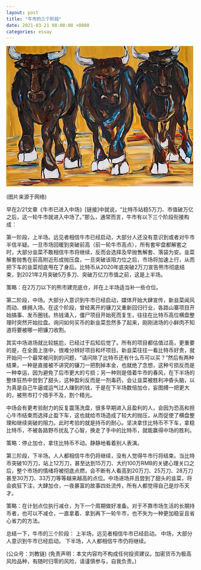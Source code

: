 ```yaml
---
layout: post
title: "牛市的三个阶段"
date: 2021-03-21 08:00:00 +0800
categories: essay
---
```


![](/images/2021/20210321.jpg)

(图片来源于网络)

早在2/21文章《牛市已进入中场》[链接]中就说，“比特币站稳5万刀、市值破万亿之后，这一轮牛市就进入中场了。”那么，通常而言，牛市有以下三个阶段衔接构成：

第一阶段，上半场。远见者相信牛市已经启动，大部分人还没有意识到或者对牛市半信半疑。一旦市场回暖到突破前高（前一轮牛市高点），所有套牢盘都解套之时，大部分韭菜不敢相信牛市将继续，反而会选择及早抛售解套、落袋为安。韭菜解套抛售在前高附近形成抛压盘，一旦突破该阻力位之后，市场将加速上行，从而把下车的韭菜彻底甩在了身后。比特币从2020年底突破2万刀宣告熊市彻底结束，到2021年2月突破5万多刀、突破万亿刀市值之前，这是上半场。

策略：在2万刀以下的熊市建完底仓，并在上半场适当补一些仓位。

第二阶段，中场。大部分人意识到牛市已经启动，媒体开始大肆宣传，新韭菜闻风而动、蜂拥入场。在这个阶段，曾经离开的镰刀又重新回归行业，各路山寨项目开始搞事、发币圈钱。热钱涌入，僵尸项目开始死而复生，往往在比特币高位横盘整理时突然开始拉盘。询问如何买币的新韭菜忽然多了起来，刚刚进场的小鲜肉不知道将要被哪一把镰刀收割。

其实中场进场就比较尴尬，已经过于后知后觉了。所有的项目都估值过高，更重要的是，在全面上涨中，很难分辨好项目和坏项目。新韭菜往往一看比特币好贵，就开始问一个最常被问到的问题，“请问除了比特币还有什么币可以买？”然后有两种结果，一种是直接被不讲究的镰刀一把割掉本金，也就绝了念想，这种亏损反而是一种幸运，因为避免了后市更大的亏损；另一种则是借着牛市的春风，在下半场的整体狂热中尝到了甜头，这种盈利反而是一剂毒药，会让韭菜被胜利冲昏头脑，以为真是自己牛逼或运气过人赚到的钱，于是在下半场数倍加仓，妄图搏一把更大的，被熊市打个措手不及，割个精光。

中场会有更考验耐力的反复震荡洗盘，很多早期进入且盈利的人，会因为恐高和担心牛市结束而选择止盈下车，这也就给市场造成了较大的抛压，从而促使了横盘整理和继续突破的阻力。此时考验的就是持币的耐心。坚决拿住比特币不下车，拿稳比特币，不被各路野币扰乱了心智，换走了手中的比特币，就能赢得中场的胜利。

策略：停止加仓，拿住比特币不动。静静地看着别人表演。

第三阶段，下半场。人人都相信牛市仍将继续，没有人觉得牛市行将结束。当比特币突破10万刀，站上12万刀，甚至达到15万刀、大约100万RMB的关键心理关口之后，整个市场的情绪将被彻底点燃，会不断有人看高到20万刀、25万刀、28万刀甚至30万刀、33万刀等等越来越高的点位。中场进场并且尝到了甜头的韭菜，将会疯狂下注，大肆加仓，一夜暴富的故事四处流传，所有人都觉得自己是炒币天才。

策略：在计划点位执行减仓，为下一个周期做好准备。对于不靠市场生活的长期持币者，也可以不减仓，一直拿着、拿到再下一轮牛市，也不失为一种更加稳妥且省心省力的方法。

总结一下，牛市的三个阶段：
上半场，远见者相信牛市已经启动。
中场，大部分人意识到牛市已经启动。
下半场，人人都相信牛市仍将继续。

(公众号：刘教链)
(免责声明：本文内容均不构成任何投资建议。加密货币为极高风险品种，有随时归零的风险，请谨慎参与，自我负责。)
